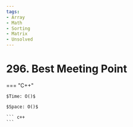 ```yaml
---
tags:
- Array
- Math
- Sorting
- Matrix
- Unsolved
---
```



# 296. Best Meeting Point

=== "C++"

    $Time: O()$

    $Space: O()$

    ``` c++
    ```